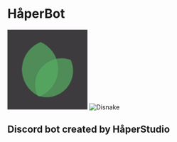 # HåperBot
<img src="https://github.com/HaperStudio/.github/blob/main/profile/img/haperstudiominava.png" alt="Bot logotype" width="180"/>
<img src="https://camo.githubusercontent.com/e884a8bac75758fd295e4f25d0cbee1da905158b40efdbd9af76c1594fe3c41d/68747470733a2f2f696d672e736869656c64732e696f2f62616467652f6469736e616b652d626c61636b3f7374796c653d666f722d7468652d6261646765266c6f676f3d646973636f7264" alt="Disnake"/>

## Discord bot created by HåperStudio
